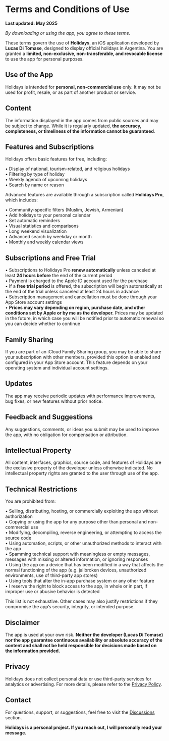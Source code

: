 # Terms and Conditions of Use

**Last updated: May 2025**

*By downloading or using the app, you agree to these terms.*

These terms govern the use of **Holidays**, an iOS application developed by **Lucas Di Tomase**, designed to display official holidays in Argentina. You are granted a **limited, non-exclusive, non-transferable, and revocable license** to use the app for personal purposes.

## Use of the App

Holidays is intended for **personal, non-commercial use** only. It may not be used for profit, resale, or as part of another product or service.

## Content

The information displayed in the app comes from public sources and may be subject to change. While it is regularly updated, **the accuracy, completeness, or timeliness of the information cannot be guaranteed**.

## Features and Subscriptions

Holidays offers basic features for free, including:

• Display of national, tourism-related, and religious holidays  
• Filtering by type of holiday  
• Weekly agenda of upcoming holidays  
• Search by name or reason  

Advanced features are available through a subscription called **Holidays Pro**, which includes:

• Community-specific filters (Muslim, Jewish, Armenian)  
• Add holidays to your personal calendar  
• Set automatic reminders  
• Visual statistics and comparisons  
• Long weekend visualization  
• Advanced search by weekday or month  
• Monthly and weekly calendar views  

## Subscriptions and Free Trial

• Subscriptions to Holidays Pro **renew automatically** unless canceled at least **24 hours before** the end of the current period  
• Payment is charged to the Apple ID account used for the purchase  
• If a **free trial period** is offered, the subscription will begin automatically at the end of the trial unless canceled at least 24 hours in advance  
• Subscription management and cancellation must be done through your App Store account settings  
• **Prices may vary depending on region, purchase date, and other conditions set by Apple or by me as the developer.** Prices may be updated in the future, in which case you will be notified prior to automatic renewal so you can decide whether to continue  

## Family Sharing

If you are part of an iCloud Family Sharing group, you may be able to share your subscription with other members, provided this option is enabled and configured in your App Store account. This feature depends on your operating system and individual account settings.

## Updates

The app may receive periodic updates with performance improvements, bug fixes, or new features without prior notice.

## Feedback and Suggestions

Any suggestions, comments, or ideas you submit may be used to improve the app, with no obligation for compensation or attribution.

## Intellectual Property

All content, interfaces, graphics, source code, and features of Holidays are the exclusive property of the developer unless otherwise indicated. No intellectual property rights are granted to the user through use of the app.

## Technical Restrictions

You are prohibited from:

• Selling, distributing, hosting, or commercially exploiting the app without authorization  
• Copying or using the app for any purpose other than personal and non-commercial use  
• Modifying, decompiling, reverse engineering, or attempting to access the source code  
• Using automation, scripts, or other unauthorized methods to interact with the app  
• Spamming technical support with meaningless or empty messages, messages with missing or altered information, or ignoring responses  
• Using the app on a device that has been modified in a way that affects the normal functioning of the app (e.g. jailbroken devices, unauthorized environments, use of third-party app stores)  
• Using tools that alter the in-app purchase system or any other feature  
• I reserve the right to block access to the app, in whole or in part, if improper use or abusive behavior is detected  

This list is not exhaustive. Other cases may also justify restrictions if they compromise the app’s security, integrity, or intended purpose.

## Disclaimer

The app is used at your own risk. **Neither the developer (Lucas Di Tomase) nor the app guarantee continuous availability or absolute accuracy of the content and shall not be held responsible for decisions made based on the information provided.**

## Privacy

Holidays does not collect personal data or use third-party services for analytics or advertising. For more details, please refer to the [Privacy Policy](https://lucasditomase.github.io/feriados/en/privacy-policy).

## Contact

For questions, support, or suggestions, feel free to visit the [Discussions](https://github.com/lucasditomase/feriados/discussions) section.

**Holidays is a personal project. If you reach out, I will personally read your message.**
